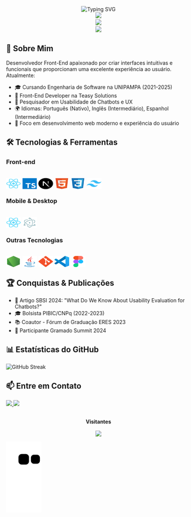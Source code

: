 <div align="center">
  <img src="https://readme-typing-svg.demolab.com?font=Fira+Code&weight=600&size=28&duration=4000&pause=1000&color=3498DB&center=true&vCenter=true&random=false&width=435&lines=Ol%C3%A1%2C+Eu+sou+Lucas+Carvalho!+%F0%9F%91%8B;Front-end+Developer;Engenheiro+de+Software+em+Forma%C3%A7%C3%A3o" alt="Typing SVG" />
</div>

<div align="center">
  <img src="https://skillicons.dev/icons?i=react,typescript,nextjs,tailwind,nodejs,figma&theme=dark" />
</div>

<div align="center">
  <img width="45%" src="https://github-readme-stats.vercel.app/api/top-langs/?username=lc0808&layout=compact&hide_border=true&title_color=00bfbf&text_color=00bfbf&bg_color=0d1117" />
</div>

<div align="center">
  <img src="https://github-profile-trophy.vercel.app/?username=lc0808&theme=dracula&row=1&no-bg=true&column=4&margin-w=15&margin-h=15&rank=SECRET,SSS,SS,S,AAA,AA,A" />
</div>

## 🚀 Sobre Mim

Desenvolvedor Front-End apaixonado por criar interfaces intuitivas e funcionais que proporcionam uma excelente experiência ao usuário. Atualmente:

- 🎓 Cursando Engenharia de Software na UNIPAMPA (2021-2025)
- 💼 Front-End Developer na Teasy Solutions
- 🔬 Pesquisador em Usabilidade de Chatbots e UX
- 🌍 Idiomas: Português (Nativo), Inglês (Intermediário), Espanhol (Intermediário)
- 🎯 Foco em desenvolvimento web moderno e experiência do usuário

## 🛠️ Tecnologias & Ferramentas

### Front-end

<div style="display: inline_block"><br>
  <img align="center" alt="React" height="30" width="40" src="https://raw.githubusercontent.com/devicons/devicon/master/icons/react/react-original.svg">
  <img align="center" alt="TypeScript" height="30" width="40" src="https://raw.githubusercontent.com/devicons/devicon/master/icons/typescript/typescript-plain.svg">
  <img align="center" alt="Next.js" height="30" width="40" src="https://raw.githubusercontent.com/devicons/devicon/master/icons/nextjs/nextjs-original.svg">
  <img align="center" alt="HTML" height="30" width="40" src="https://raw.githubusercontent.com/devicons/devicon/master/icons/html5/html5-original.svg">
  <img align="center" alt="CSS" height="30" width="40" src="https://raw.githubusercontent.com/devicons/devicon/master/icons/css3/css3-original.svg">
  <img align="center" alt="Tailwind" height="30" width="40" src="https://raw.githubusercontent.com/devicons/devicon/master/icons/tailwindcss/tailwindcss-plain.svg">
</div>

### Mobile & Desktop

<div style="display: inline_block"><br>
  <img align="center" alt="React Native" height="30" width="40" src="https://raw.githubusercontent.com/devicons/devicon/master/icons/react/react-original.svg">
  <img align="center" alt="Electron" height="30" width="40" src="https://raw.githubusercontent.com/devicons/devicon/master/icons/electron/electron-original.svg">
</div>

### Outras Tecnologias

<div style="display: inline_block"><br>
  <img align="center" alt="Node.js" height="30" width="40" src="https://raw.githubusercontent.com/devicons/devicon/master/icons/nodejs/nodejs-original.svg">
  <img align="center" alt="Java" height="30" width="40" src="https://raw.githubusercontent.com/devicons/devicon/master/icons/java/java-original.svg">
  <img align="center" alt="Git" height="30" width="40" src="https://raw.githubusercontent.com/devicons/devicon/master/icons/git/git-original.svg">
  <img align="center" alt="VSCode" height="30" width="40" src="https://raw.githubusercontent.com/devicons/devicon/master/icons/vscode/vscode-original.svg">
  <img align="center" alt="Figma" height="30" width="40" src="https://raw.githubusercontent.com/devicons/devicon/master/icons/figma/figma-original.svg">
</div>

## 🏆 Conquistas & Publicações

- 📝 Artigo SBSI 2024: "What Do We Know About Usability Evaluation for Chatbots?"
- 🎓 Bolsista PIBIC/CNPq (2022-2023)
- 📚 Coautor - Fórum de Graduação ERES 2023
- 🎪 Participante Gramado Summit 2024

## 📊 Estatísticas do GitHub

![GitHub Streak](https://github-readme-streak-stats.herokuapp.com/?user=lc0808&theme=tokyonight)

## 📫 Entre em Contato

<div>
  <a href="mailto:lucasvierac@gmail.com">
    <img src="https://img.shields.io/badge/-Gmail-%23333?style=for-the-badge&logo=gmail&logoColor=white" target="_blank">
  </a>
  <a href="https://www.linkedin.com/in/lucas-carvalho-32aa70227/" target="_blank">
    <img src="https://img.shields.io/badge/-LinkedIn-%230077B5?style=for-the-badge&logo=linkedin&logoColor=white" target="_blank">
  </a>
</div>

<div align="center">
  <br>
  <p align="centre"><b>Visitantes</b></p>  
  <p align="center"><img align="center" src="https://profile-counter.glitch.me/{lc0808}/count.svg" /></p>
</div>

![Snake animation](https://github.com/lc0808/lc0808/blob/output/github-contribution-grid-snake.svg)
